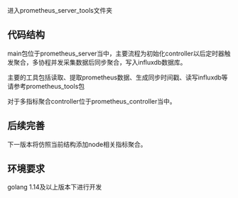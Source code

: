 进入prometheus_server_tools文件夹
## 代码结构
main包位于prometheus_server当中，主要流程为初始化controller以后定时器触发聚合，多协程并发采集数据后同步聚合，写入influxdb数据库。

主要的工具包括读取、提取prometheus数据、生成同步时间戳、读写influxdb等请参考prometheus_tools包


对于多指标聚合controller位于prometheus_controller当中。

## 后续完善
下一版本将仿照当前结构添加node相关指标聚合。

## 环境要求
golang 1.14及以上版本下进行开发
